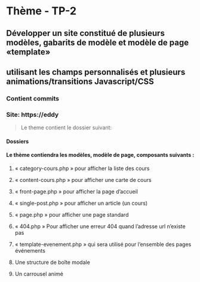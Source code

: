 # Thème - TP-2
## Développer un site constitué de plusieurs modèles, gabarits de modèle et modèle de page «template»
## utilisant les champs personnalisés et plusieurs animations/transitions Javascript/CSS
### Contient  commits
### Site: https://eddy

> Le theme contient le dossier suivant:

#### Dossiers

#### Le thème contiendra les modèles, modèle de page, composants suivants : 
1. « category-cours.php » pour afficher la liste des cours

2. « content-cours.php » pour afficher une carte de cours

3. « front-page.php » pour afficher la page d’accueil

4. « single-post.php » pour afficher un article (un cours)

5. « page.php » pour afficher une page standard

6. « 404.php » Pour afficher une erreur 404 quand l’adresse url n’existe pas

7. « template-evenement.php » qui sera utilisé pour l’ensemble des pages événements

8. Une structure de boîte modale

9.  Un carrousel animé
